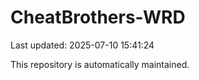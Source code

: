 # CheatBrothers-WRD

Last updated: 2025-07-10 15:41:24

This repository is automatically maintained.
